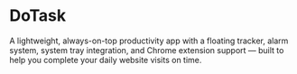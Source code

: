 # DoTask
A lightweight, always-on-top productivity app with a floating tracker, alarm system, system tray integration, and Chrome extension support — built to help you complete your daily website visits on time.
